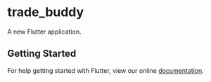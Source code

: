 # trade_buddy

A new Flutter application.

## Getting Started

For help getting started with Flutter, view our online
[documentation](https://flutter.io/).
